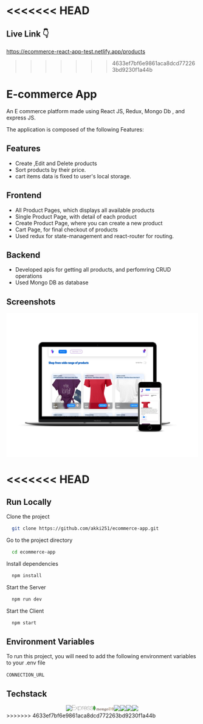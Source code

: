 
<<<<<<< HEAD
=======
## Live Link 👇

https://ecommerce-react-app-test.netlify.app/products


>>>>>>> 4633ef7bf6e9861aca8dcd772263bd9230f1a44b
# E-commerce App    

An E commerce platform made using React JS, Redux, Mongo Db , and express JS.

The application is composed of the following Features:



## Features

- Create ,Edit and Delete products
- Sort products by their price.
- cart items data is fixed to user's local storage.

## Frontend

- All Product Pages, which displays all available products
- Single Product Page, with detail of each product
- Create Product Page, where you can create a new product
- Cart Page, for final checkout of products
- Used redux for state-management and react-router for routing.

## Backend

- Developed apis for getting all products, and perfomring CRUD operations
- Used Mongo DB as database 









## Screenshots

![App Screenshot](https://github.com/akki251/ecommerce-app/blob/master/mockuper.png)

<<<<<<< HEAD
=======

## Run Locally

Clone the project

```bash
  git clone https://github.com/akki251/ecommerce-app.git
```

Go to the project directory

```bash
  cd ecommerce-app
```

Install dependencies

```bash
  npm install
```

Start the Server

```bash
  npm run dev
```

Start the Client

```bash
  npm start
```

## Environment Variables

To run this project, you will need to add the following environment variables to your .env file

`CONNECTION_URL`


## Techstack


<div align="center"><img width="55" src="https://raw.githubusercontent.com/gilbarbara/logos/master/logos/bootstrap.svg"/><img width="55" src="https://raw.githubusercontent.com/gilbarbara/logos/master/logos/express.svg"/><img width="55" src="https://raw.githubusercontent.com/gilbarbara/logos/master/logos/mongodb.svg"/><img width="55" src="https://raw.githubusercontent.com/gilbarbara/logos/master/logos/preact.svg"/><img width="55" src="https://raw.githubusercontent.com/gilbarbara/logos/master/logos/react-router.svg"/><img width="55" src="https://raw.githubusercontent.com/gilbarbara/logos/master/logos/react.svg"/><img width="55" src="https://raw.githubusercontent.com/gilbarbara/logos/master/logos/redux.svg"/></div>
>>>>>>> 4633ef7bf6e9861aca8dcd772263bd9230f1a44b
